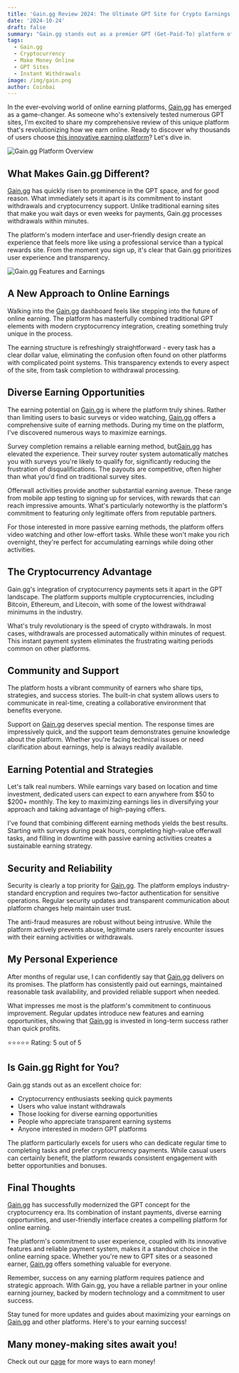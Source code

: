 ```yaml
---
title: 'Gain.gg Review 2024: The Ultimate GPT Site for Crypto Earnings'
date: '2024-10-24'
draft: false
summary: "Gain.gg stands out as a premier GPT (Get-Paid-To) platform offering instant cryptocurrency and cash withdrawals. This in-depth review explores how this innovative platform is changing the rewards landscape with its unique features and earning opportunities."
tags:
  - Gain.gg
  - Cryptocurrency
  - Make Money Online
  - GPT Sites
  - Instant Withdrawals
image: /img/gain.png
author: Coinbai
---
```


In the ever-evolving world of online earning platforms, [Gain.gg](https://gain.gg/r/coinbai) has emerged as a game-changer. As someone who's extensively tested numerous GPT sites, I'm excited to share my comprehensive review of this unique platform that's revolutionizing how we earn online. Ready to discover why thousands of users choose [this innovative earning platform](https://gain.gg/r/coinbai)? Let's dive in.

![Gain.gg Platform Overview](/img/gain.png)

## What Makes Gain.gg Different?

[Gain.gg](https://gain.gg/r/coinbai) has quickly risen to prominence in the GPT space, and for good reason. What immediately sets it apart is its commitment to instant withdrawals and cryptocurrency support. Unlike traditional earning sites that make you wait days or even weeks for payments, Gain.gg processes withdrawals within minutes.

The platform's modern interface and user-friendly design create an experience that feels more like using a professional service than a typical rewards site. From the moment you sign up, it's clear that Gain.gg prioritizes user experience and transparency.

![Gain.gg Features and Earnings](/img/gain2.png)

## A New Approach to Online Earnings

Walking into the [Gain.gg](https://gain.gg/r/coinbai) dashboard feels like stepping into the future of online earning. The platform has masterfully combined traditional GPT elements with modern cryptocurrency integration, creating something truly unique in the process.

The earning structure is refreshingly straightforward - every task has a clear dollar value, eliminating the confusion often found on other platforms with complicated point systems. This transparency extends to every aspect of the site, from task completion to withdrawal processing.

## Diverse Earning Opportunities

The earning potential on [Gain.gg](https://gain.gg/r/coinbai) is where the platform truly shines. Rather than limiting users to basic surveys or video watching, [Gain.gg](https://gain.gg/r/coinbai) offers a comprehensive suite of earning methods. During my time on the platform, I've discovered numerous ways to maximize earnings.

Survey completion remains a reliable earning method, but[Gain.gg](https://gain.gg/r/coinbai) has elevated the experience. Their survey router system automatically matches you with surveys you're likely to qualify for, significantly reducing the frustration of disqualifications. The payouts are competitive, often higher than what you'd find on traditional survey sites.

Offerwall activities provide another substantial earning avenue. These range from mobile app testing to signing up for services, with rewards that can reach impressive amounts. What's particularly noteworthy is the platform's commitment to featuring only legitimate offers from reputable partners.

For those interested in more passive earning methods, the platform offers video watching and other low-effort tasks. While these won't make you rich overnight, they're perfect for accumulating earnings while doing other activities.

## The Cryptocurrency Advantage

Gain.gg's integration of cryptocurrency payments sets it apart in the GPT landscape. The platform supports multiple cryptocurrencies, including Bitcoin, Ethereum, and Litecoin, with some of the lowest withdrawal minimums in the industry.

What's truly revolutionary is the speed of crypto withdrawals. In most cases, withdrawals are processed automatically within minutes of request. This instant payment system eliminates the frustrating waiting periods common on other platforms.

## Community and Support

The platform hosts a vibrant community of earners who share tips, strategies, and success stories. The built-in chat system allows users to communicate in real-time, creating a collaborative environment that benefits everyone.

Support on [Gain.gg](https://gain.gg/r/coinbai) deserves special mention. The response times are impressively quick, and the support team demonstrates genuine knowledge about the platform. Whether you're facing technical issues or need clarification about earnings, help is always readily available.

## Earning Potential and Strategies

Let's talk real numbers. While earnings vary based on location and time investment, dedicated users can expect to earn anywhere from $50 to $200+ monthly. The key to maximizing earnings lies in diversifying your approach and taking advantage of high-paying offers.

I've found that combining different earning methods yields the best results. Starting with surveys during peak hours, completing high-value offerwall tasks, and filling in downtime with passive earning activities creates a sustainable earning strategy.

## Security and Reliability

Security is clearly a top priority for [Gain.gg](https://gain.gg/r/coinbai). The platform employs industry-standard encryption and requires two-factor authentication for sensitive operations. Regular security updates and transparent communication about platform changes help maintain user trust.

The anti-fraud measures are robust without being intrusive. While the platform actively prevents abuse, legitimate users rarely encounter issues with their earning activities or withdrawals.

## My Personal Experience

After months of regular use, I can confidently say that [Gain.gg](https://gain.gg/r/coinbai) delivers on its promises. The platform has consistently paid out earnings, maintained reasonable task availability, and provided reliable support when needed.

What impresses me most is the platform's commitment to continuous improvement. Regular updates introduce new features and earning opportunities, showing that [Gain.gg](https://gain.gg/r/coinbai) is invested in long-term success rather than quick profits.

⭐⭐⭐⭐⭐
Rating: 5 out of 5

## Is Gain.gg Right for You?

Gain.gg stands out as an excellent choice for:
- Cryptocurrency enthusiasts seeking quick payments
- Users who value instant withdrawals
- Those looking for diverse earning opportunities
- People who appreciate transparent earning systems
- Anyone interested in modern GPT platforms

The platform particularly excels for users who can dedicate regular time to completing tasks and prefer cryptocurrency payments. While casual users can certainly benefit, the platform rewards consistent engagement with better opportunities and bonuses.

## Final Thoughts

[Gain.gg](https://gain.gg/r/coinbai) has successfully modernized the GPT concept for the cryptocurrency era. Its combination of instant payments, diverse earning opportunities, and user-friendly interface creates a compelling platform for online earning.

The platform's commitment to user experience, coupled with its innovative features and reliable payment system, makes it a standout choice in the online earning space. Whether you're new to GPT sites or a seasoned earner, [Gain.gg](https://gain.gg/r/coinbai) offers something valuable for everyone.

Remember, success on any earning platform requires patience and strategic approach. With Gain.gg, you have a reliable partner in your online earning journey, backed by modern technology and a commitment to user success.

Stay tuned for more updates and guides about maximizing your earnings on [Gain.gg](https://gain.gg/r/coinbai) and other platforms. Here's to your earning success!

## Many money-making sites await you!

Check out our [page](https://coinbai.com/money-sites) for more ways to earn money!